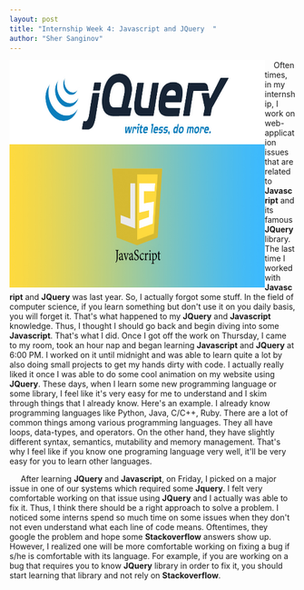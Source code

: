 ```yaml
---
layout: post
title: "Internship Week 4: Javascript and JQuery  "
author: "Sher Sanginov"
---
```



<img class="img-responsive" src="/assets/img/intern9.jpg" alt="Drawing" style="width: 450px; height: 400px; display: block; float:left; ">

&nbsp;&nbsp;&nbsp;&nbsp;Often times, in my internship, I work on web-application issues that are related to **Javascript** and its famous **JQuery** library. The last time I worked with **Javascript** and **JQuery** was last year. So, I actually forgot some stuff. In the field of computer science, if you learn something but don't use it on you daily basis, you will forget it. That's what happened to my **JQuery** and **Javascript** knowledge. Thus, I thought I should go back and begin diving into some **Javascript**. That's what I did. Once I got off the work on Thursday, I came to my room, took an hour nap and began learning **Javascript** and **JQuery** at 6:00 PM. I worked on it until midnight and was able to learn quite a lot by also doing small projects to get my hands dirty with code. I actually really liked it once I was able to do some cool animation on my website using **JQuery**. These days, when I learn some new programming language or some library, I feel like it's very easy for me to understand and I skim through things that I already know. Here's an example. I already know programming languages like Python, Java, C/C++, Ruby. There are a lot of common things among various programming languages. They all have loops, data-types, and operators. On the other hand, they have slightly different syntax, semantics, mutability and memory management. That's why I feel like if you know one programing language very well, it'll be very easy for you to learn other languages.  

&nbsp;&nbsp;&nbsp;&nbsp;
After learning **JQuery** and **Javascript**, on Friday, I picked on a major issue in one of our systems which required some **Jquery**. I felt very comfortable working on that issue using **JQuery** and I actually was able to fix it. Thus, I think there should be a right approach to solve a problem. I noticed some interns spend so much time on some issues when they don't not even understand what each line of code means. Oftentimes, they google the problem and hope some **Stackoverflow** answers show up. However, I realized one will be more comfortable working on fixing a bug if s/he is comfortable with its language. For example, if you are working on a bug that requires you to know **JQuery** library in order to fix it, you should start learning that library and not rely on **Stackoverflow**.



&nbsp;&nbsp;&nbsp;&nbsp;
